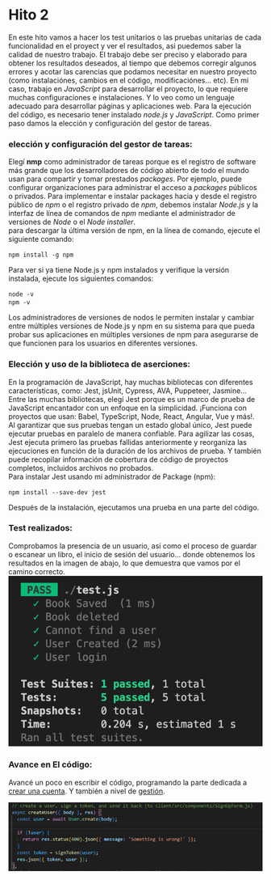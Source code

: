 # Hito 2
En este hito vamos a hacer los test unitarios o las pruebas unitarias de cada funcionalidad en el proyect y ver el resultados, asi puedemos saber la calidad de nuestro trabajo. El trabajo debe ser preciso y elaborado para obtener los resultados deseados, al tiempo que debemos corregir algunos errores y acotar las carencias que podamos necesitar en nuestro proyecto (como instalaciónes, cambios en el código, modificaciónes… etc).
En mi caso, trabajo en *JavaScript* para desarrollar el proyecto, lo que requiere muchas configuraciones e instalaciones. Y lo veo como un lenguaje adecuado para desarrollar páginas y aplicaciones web. Para la ejecución del código, es necesario tener instalado *node.js* y *JavaScript*. 
Como primer paso damos la elección y configuración del gestor de tareas.  
### elección y configuración del gestor de tareas:
Elegí **nmp** como administrador de tareas porque es el registro de software más grande que los desarrolladores de código abierto de todo el mundo usan para compartir y tomar prestados *packages*. Por ejemplo, puede configurar organizaciones para administrar el acceso a *packages* públicos o privados. Para implementar e instalar packages hacia y desde el registro público de *npm* o el registro privado de *npm*, debemos instalar *Node.js* y la interfaz de línea de comandos de *npm* mediante el administrador de versiones de *Node* o el *Node installer*.  
para descargar la última versión de npm, en la línea de comando, ejecute el siguiente comando:  

```
npm install -g npm
```
Para ver si ya tiene Node.js y npm instalados y verifique la versión instalada, ejecute los siguientes comandos:  

```
node -v
npm -v
```
Los administradores de versiones de nodos le permiten instalar y cambiar entre múltiples versiones de Node.js y npm en su sistema para que pueda probar sus aplicaciones en múltiples versiones de npm para asegurarse de que funcionen para los usuarios en diferentes versiones.  

### Elección y uso de la biblioteca de aserciones:  
En la programación de JavaScript, hay muchas bibliotecas con diferentes características, como: Jest, jsUnit, Cypress, AVA, Puppeteer, Jasmine...  
Entre las muchas bibliotecas, elegí Jest porque es un marco de prueba de JavaScript encantador con un enfoque en la simplicidad. ¡Funciona con proyectos que usan: Babel, TypeScript, Node, React, Angular, Vue y más!. Al garantizar que sus pruebas tengan un estado global único, Jest puede ejecutar pruebas en paralelo de manera confiable. Para agilizar las cosas, Jest ejecuta primero las pruebas fallidas anteriormente y reorganiza las ejecuciones en función de la duración de los archivos de prueba. Y también puede recopilar información de cobertura de código de proyectos completos, incluidos archivos no probados.  
Para instalar Jest usando mi administrador de Package (npm):  

```
npm install --save-dev jest
```
Después de la instalación, ejecutamos una prueba en una parte del código. 

### Test realizados:    

Comprobamos la presencia de un usuario, así como el proceso de guardar o escanear un libro, el inicio de sesión del usuario… donde obtenemos los resultados en la imagen de abajo, lo que demuestra que vamos por el camino correcto.
![](https://github.com/hamadabouhcida/cc_project/blob/main/docs/imgs/test.png)    

### Avance en El código:  
Avancé un poco en escribir el código, programando la parte dedicada a  [crear una cuenta](https://github.com/hamadabouhcida/cc_project/milestone/1). Y también a nivel de [gestión](https://github.com/hamadabouhcida/cc_project/milestone/4).  

![](https://github.com/hamadabouhcida/cc_project/blob/main/docs/imgs/creatuser.PNG)  





